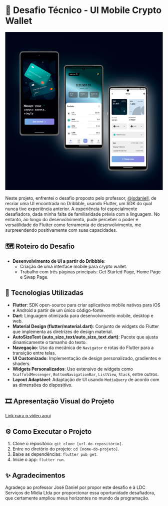 # 📱 Desafio Técnico - UI Mobile Crypto Wallet

<p><img src="lib/images/img-readme.png" alt="Imagem do Projeto" /></p>

Neste projeto, enfrentei o desafio proposto pelo professor, [@jsdaniell](https://github.com/jsdaniell), de recriar uma UI encontrada no Dribbble, usando Flutter, um SDK do qual nunca tive experiência anterior. A experiência foi especialmente desafiadora, dada minha falta de familiaridade prévia com a linguagem. No entanto, ao longo do desenvolvimento, pude perceber o poder e versatilidade do Flutter como ferramenta de desenvolvimento, me surpreendendo positivamente com suas capacidades.

## 🗺️ Roteiro do Desafio

- **Desenvolvimento de UI a partir do Dribbble**:
  - Criação de uma interface mobile para crypto wallet.
  - Trabalho com três páginas principais: Get Started Page, Home Page e Swap Page.

## 🔧 Tecnologias Utilizadas

- **Flutter**: SDK open-source para criar aplicativos mobile nativos para iOS e Android a partir de um único código-fonte.
- **Dart**: Linguagem otimizada para desenvolvimento mobile, desktop e web.
- **Material Design (flutter/material.dart)**: Conjunto de widgets do Flutter que implementa as diretrizes de design material.
- **AutoSizeText (auto_size_text/auto_size_text.dart)**: Pacote que ajusta dinamicamente o tamanho do texto.
- **Navegação**: Uso da mecânica de `Navigator` e rotas do Flutter para a transição entre telas.
- **UI Customizado**: Implementação de design personalizado, gradientes e shaders.
- **Widgets Personalizados**: Uso extensivo de widgets como `ScaffoldMessenger`, `BottomNavigationBar`, `ListView`, `Stack`, entre outros.
- **Layout Adaptável**: Adaptação de UI usando `MediaQuery` de acordo com as dimensões do dispositivo.

## 🎞️ Apresentação Visual do Projeto
[Link para o vídeo aqui](URL_DO_VÍDEO)

## ⚙️ Como Executar o Projeto
1. Clone o repositório: `git clone [url-do-repositório]`.
2. Entre no diretório do projeto: `cd [nome-do-projeto]`.
3. Baixe as dependências: `flutter pub get`.
4. Inicie o app: `flutter run`.

## ✨  Agradecimentos
Agradeço ao professor José Daniel por propor este desafio e à LDC Serviços de Mídia Ltda por proporcionar essa oportunidade desafiadora, que certamente ampliou meus horizontes no mundo da programação.
